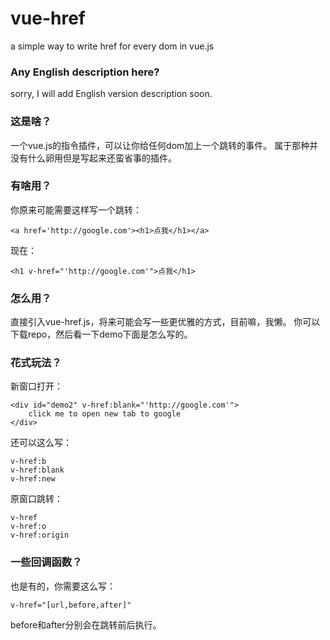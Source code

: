 # vue-href
a simple way to write href for every dom in vue.js

### Any English description here?

sorry, I will add English version description soon.

### 这是啥？

一个vue.js的指令插件，可以让你给任何dom加上一个跳转的事件。
属于那种并没有什么卵用但是写起来还蛮省事的插件。

### 有啥用？

你原来可能需要这样写一个跳转：

    <a href='http://google.com'><h1>点我</h1></a>
    
现在：

    <h1 v-href="'http://google.com'">点我</h1>


### 怎么用？

直接引入vue-href.js，将来可能会写一些更优雅的方式，目前嘛，我懒。
你可以下载repo，然后看一下demo下面是怎么写的。

### 花式玩法？

新窗口打开：

    <div id="demo2" v-href:blank="'http://google.com'">
        click me to open new tab to google
    </div>
    
还可以这么写：

    v-href:b
    v-href:blank
    v-href:new
    
原窗口跳转：

    v-href
    v-href:o
    v-href:origin
    
### 一些回调函数？

也是有的，你需要这么写：
    
    v-href="[url,before,after]"
    
before和after分别会在跳转前后执行。
